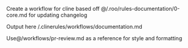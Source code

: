 Create a workflow for cline based off @/.roo/rules-documentation/0-core.md for updating changelog

Output here /.clinerules/workflows/documentation.md

Use@/workflows/pr-review.md as a reference for style and formatting

